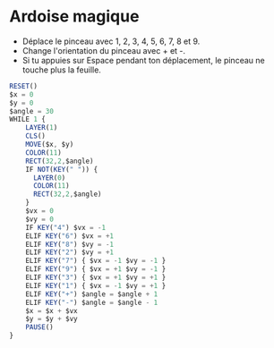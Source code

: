 # Ardoise magique

- Déplace le pinceau avec 1, 2, 3, 4, 5, 6, 7, 8 et 9.
- Change l'orientation du pinceau avec + et -.
- Si tu appuies sur Espace pendant ton déplacement, le pinceau ne touche plus la feuille.

```ts
RESET()
$x = 0
$y = 0
$angle = 30
WHILE 1 {
    LAYER(1)
    CLS()
    MOVE($x, $y)
    COLOR(11)
    RECT(32,2,$angle)
    IF NOT(KEY(" ")) {
      LAYER(0)
      COLOR(11)
      RECT(32,2,$angle)
    }
    $vx = 0
    $vy = 0
    IF KEY("4") $vx = -1
    ELIF KEY("6") $vx = +1
    ELIF KEY("8") $vy = -1
    ELIF KEY("2") $vy = +1
    ELIF KEY("7") { $vx = -1 $vy = -1 }
    ELIF KEY("9") { $vx = +1 $vy = -1 }
    ELIF KEY("3") { $vx = +1 $vy = +1 }
    ELIF KEY("1") { $vx = -1 $vy = +1 }
    ELIF KEY("+") $angle = $angle + 1
    ELIF KEY("-") $angle = $angle - 1
    $x = $x + $vx
    $y = $y + $vy
    PAUSE()
}
```
